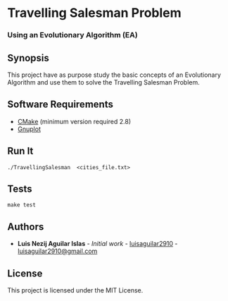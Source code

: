 # Travelling Salesman Problem
### Using an Evolutionary Algorithm (EA)

## Synopsis
This project have as purpose study the basic concepts of an Evolutionary Algorithm and use them to solve the Travelling Salesman Problem.

## Software Requirements
* [CMake](https://cmake.org/) (minimum version required 2.8)
* [Gnuplot](http://www.gnuplot.info/)

## Run It
`./TravellingSalesman  <cities_file.txt>`

## Tests

`make test`

## Authors
* **Luis Nezij Aguilar Islas** - *Initial work* - [luisaguilar2910](https://github.com/luisaguilar2910) - luisaguilar2910@gmail.com

## License

This project is licensed under the MIT License.
